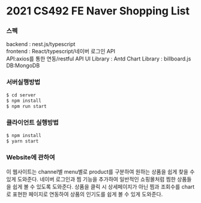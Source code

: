 # 2021 CS492 FE Naver Shopping List

### 스펙

backend : nest.js/typescript  
frontend : React/typescript/네이버 로그인 API  
API:axios를 통한 연동/restful API
UI Library : Antd
Chart Library : billboard.js  
DB:MongoDB

### 서버실행방법

```bash
$ cd server
$ npm install
$ npm run start
```

### 클라이언트 실행방법

```bash
$ npm install
$ yarn start
```

### Website에 관하여

이 웹사이트는 channel별 menu별로 product를 구분하여 원하는 상품을 쉽게 찾을 수 있게 도와준다.
네이버 로그인과 찜 기능을 추가하여 일반적인 쇼핑몰처럼 찜한 상품들을 쉽게 볼 수 있도록 도와준다.
상품을 클릭 시 상세페이지가 아닌 찜과 조회수를 chart로 표현한 페이지로 연동하여 상품의 인기도를 쉽게 볼 수 있게 도와준다.
